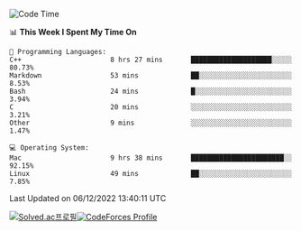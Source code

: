 
<!--START_SECTION:waka-->
![Code Time](http://img.shields.io/badge/Code%20Time-2%2C184%20hrs%2048%20mins-blue)

📊 **This Week I Spent My Time On** 

```text
💬 Programming Languages: 
C++                      8 hrs 27 mins       ████████████████████░░░░░   80.73% 
Markdown                 53 mins             ██░░░░░░░░░░░░░░░░░░░░░░░   8.53% 
Bash                     24 mins             █░░░░░░░░░░░░░░░░░░░░░░░░   3.94% 
C                        20 mins             ░░░░░░░░░░░░░░░░░░░░░░░░░   3.21% 
Other                    9 mins              ░░░░░░░░░░░░░░░░░░░░░░░░░   1.47%

💻 Operating System: 
Mac                      9 hrs 38 mins       ███████████████████████░░   92.15% 
Linux                    49 mins             ██░░░░░░░░░░░░░░░░░░░░░░░   7.85%

```


 Last Updated on 06/12/2022 13:40:11 UTC
<!--END_SECTION:waka-->
[![Solved.ac프로필](http://mazassumnida.wtf/api/generate_badge?boj=hckim96)](https://solved.ac/hckim96)[![CodeForces Profile](https://cf.leed.at?id=hckim96)](https://codeforces.com/profile/hckim96)
